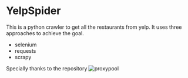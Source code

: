 # YelpSpider
This is a python crawler to get all the restaurants from yelp.
It uses three approaches to achieve the goal.
- selenium
- requests
- scrapy

Specially thanks to the repository ![proxypool]()
